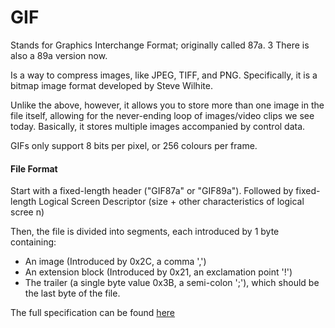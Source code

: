 # GIF
 
 Stands for Graphics Interchange Format; originally called 87a.                                     3 There is also a 89a version now.

 Is a way to compress images, like JPEG, TIFF, and PNG.
 Specifically, it is a bitmap image format developed by Steve Wilhite.

 Unlike the above, however, it allows you to store more than one image
 in the file itself, allowing for the never-ending loop of images/video clips
 we see today. Basically, it stores multiple images accompanied by control data.

 GIFs only support 8 bits per pixel, or 256 colours per frame.
 
#### File Format

 Start with a fixed-length header ("GIF87a" or "GIF89a").
 Followed by fixed-length Logical Screen Descriptor (size + other characteristics of logical scree    n)

 Then, the file is divided into segments, each introduced by 1 byte containing:
 - An image (Introduced by 0x2C, a comma ',')
 - An extension block (Introduced by 0x21, an exclamation point '!')
 - The trailer (a single byte value 0x3B, a semi-colon ';'), which should be the last byte of the file.

  The full specification can be found [here](https://www.w3.org/Graphics/GIF/spec-gif89a.txt)

